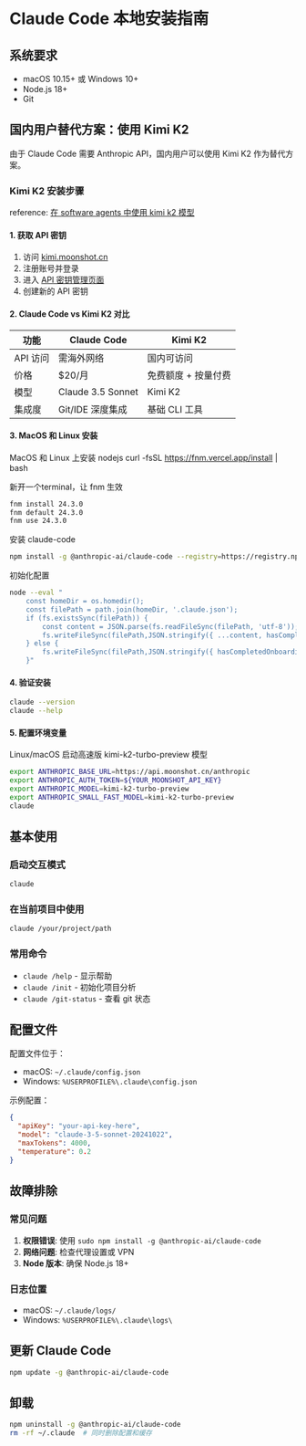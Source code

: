# Claude Code 本地安装指南

## 系统要求
- macOS 10.15+ 或 Windows 10+
- Node.js 18+ 
- Git

## 国内用户替代方案：使用 Kimi K2

由于 Claude Code 需要 Anthropic API，国内用户可以使用 Kimi K2 作为替代方案。

### Kimi K2 安装步骤

reference: [在 software agents 中使用 kimi k2 模型]( https://platform.moonshot.cn/docs/guide/agent-support#%E8%8E%B7%E5%8F%96-api-key)


#### 1. 获取 API 密钥
1. 访问 [kimi.moonshot.cn](https://kimi.moonshot.cn)
2. 注册账号并登录
3. 进入 [API 密钥管理页面](https://platform.moonshot.cn/console/api-keys)
4. 创建新的 API 密钥

#### 2. Claude Code vs Kimi K2 对比

| 功能 | Claude Code | Kimi K2 |
|------|-------------|---------|
| API 访问 | 需海外网络 | 国内可访问 |
| 价格 | $20/月 | 免费额度 + 按量付费 |
| 模型 | Claude 3.5 Sonnet | Kimi K2 |
| 集成度 | Git/IDE 深度集成 | 基础 CLI 工具 |

#### 3. MacOS 和 Linux 安装

MacOS 和 Linux 上安装 nodejs
curl -fsSL https://fnm.vercel.app/install | bash
 
新开一个terminal，让 fnm 生效

```bash
fnm install 24.3.0
fnm default 24.3.0
fnm use 24.3.0
``` 
 
安装 claude-code

```bash
npm install -g @anthropic-ai/claude-code --registry=https://registry.npmmirror.com
``` 

初始化配置

```bash
node --eval "
    const homeDir = os.homedir(); 
    const filePath = path.join(homeDir, '.claude.json');
    if (fs.existsSync(filePath)) {
        const content = JSON.parse(fs.readFileSync(filePath, 'utf-8'));
        fs.writeFileSync(filePath,JSON.stringify({ ...content, hasCompletedOnboarding: true }, 2), 'utf-8');
    } else {
        fs.writeFileSync(filePath,JSON.stringify({ hasCompletedOnboarding: true }), 'utf-8');
    }"
```

#### 4. 验证安装
```bash
claude --version
claude --help
```

#### 5. 配置环境变量

Linux/macOS 启动高速版 kimi-k2-turbo-preview 模型

```bash
export ANTHROPIC_BASE_URL=https://api.moonshot.cn/anthropic
export ANTHROPIC_AUTH_TOKEN=${YOUR_MOONSHOT_API_KEY}
export ANTHROPIC_MODEL=kimi-k2-turbo-preview
export ANTHROPIC_SMALL_FAST_MODEL=kimi-k2-turbo-preview
claude
```

## 基本使用

### 启动交互模式
```bash
claude
```

### 在当前项目中使用
```bash
claude /your/project/path
```

### 常用命令
- `claude /help` - 显示帮助
- `claude /init` - 初始化项目分析
- `claude /git-status` - 查看 git 状态

## 配置文件

配置文件位于：
- macOS: `~/.claude/config.json`
- Windows: `%USERPROFILE%\.claude\config.json`

示例配置：
```json
{
  "apiKey": "your-api-key-here",
  "model": "claude-3-5-sonnet-20241022",
  "maxTokens": 4000,
  "temperature": 0.2
}
```

## 故障排除

### 常见问题
1. **权限错误**: 使用 `sudo npm install -g @anthropic-ai/claude-code`
2. **网络问题**: 检查代理设置或 VPN
3. **Node 版本**: 确保 Node.js 18+

### 日志位置
- macOS: `~/.claude/logs/`
- Windows: `%USERPROFILE%\.claude\logs\`

## 更新 Claude Code
```bash
npm update -g @anthropic-ai/claude-code
```

## 卸载
```bash
npm uninstall -g @anthropic-ai/claude-code
rm -rf ~/.claude  # 同时删除配置和缓存